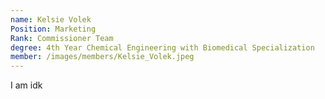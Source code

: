 ```yaml
---
name: Kelsie Volek
Position: Marketing
Rank: Commissioner Team
degree: 4th Year Chemical Engineering with Biomedical Specialization
member: /images/members/Kelsie_Volek.jpeg
---
```

I am idk

